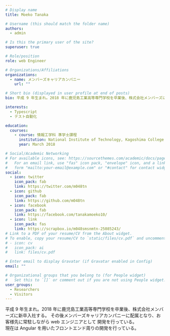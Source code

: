 ```yaml
---
# Display name
title: Moeko Tanaka

# Username (this should match the folder name)
authors:
  - admin

# Is this the primary user of the site?
superuser: true

# Role/position
role: web Engineer

# Organizations/Affiliations
organizations:
  - name: メンバーズキャリアカンパニー
    url: ""

# Short bio (displayed in user profile at end of posts)
bio: 平成 9 年生まれ。2018 年に鹿児島工業高等専門学校を卒業後、株式会社メンバーズに新卒入社する。その後メンバーズキャリアカンパニーに配属となり、お客様先に常駐しながら web エンジニアとして開発を行っている。  現在は Angular を用いたフロントエンド周りの開発や、テスト自動化に向けての環境の整備を担当している。

interests:
  - Typescript
  - テスト自動化

education:
  courses:
    - course: 情報工学科 準学士課程
      institution: National Institute of Technology, Kagoshima College
      year: March 2018

# Social/Academic Networking
# For available icons, see: https://sourcethemes.com/academic/docs/page-builder/#icons
#   For an email link, use "fas" icon pack, "envelope" icon, and a link in the
#   form "mailto:your-email@example.com" or "#contact" for contact widget.
social:
  - icon: twitter
    icon_pack: fab
    link: https://twitter.com/m048tn
  - icon: github
    icon_pack: fab
    link: https://github.com/m048tn
  - icon: facebook
    icon_pack: fab
    link: https://facebook.com/tanakamoeko10/
  - icon: link
    icon_pack: fas
    link: https://scrapbox.io/m048smsnmtn-25085243/
# Link to a PDF of your resume/CV from the About widget.
# To enable, copy your resume/CV to `static/files/cv.pdf` and uncomment the lines below.
# - icon: cv
#   icon_pack: ai
#   link: files/cv.pdf

# Enter email to display Gravatar (if Gravatar enabled in Config)
email: ""

# Organizational groups that you belong to (for People widget)
#   Set this to `[]` or comment out if you are not using People widget.
user_groups:
  - Researchers
  - Visitors
---
```


平成 9 年生まれ。2018 年に鹿児島工業高等専門学校を卒業後、株式会社メンバーズに新卒入社する。
その後メンバーズキャリアカンパニーに配属となり、お客様先に常駐しながら web エンジニアとして
開発を行っている。  
現在は Angular を用いたフロントエンド周りの開発を行っている。
